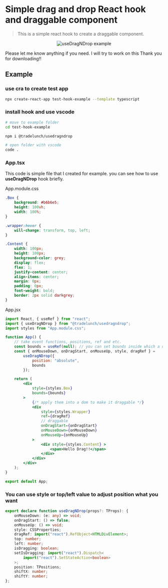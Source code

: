 # Simple drag and drop React hook and draggable component

> This is a simple react hook to create a draggable component.

<p align="center">
  <img src="https://user-images.githubusercontent.com/32627274/215250237-d04d21bd-e6bd-4761-a609-866b9307acd7.gif" alt="useDragNDrop example"/>
</p>

Please let me know anything if you need. I will try to work on this
Thank you for downloading!!

## Example

### use cra to create test app

```bash
npx create-react-app test-hook-example --template typescript
```

### install hook and use vscode

```bash
# move to example folder
cd test-hook-example

npm i @tradelunch/usedragndrop

# open folder with vscode
code .
```

### App.tsx

This code is simple file that I created for example. you can see how to use **useDragNDrop** hook briefly.

App.module.css
```css
.Box {
    background: #b6b6e5;
    height: 100vh;
    width: 100%;
}

.wrapper:hover {
    will-change: transform, top, left;
}

.Content {
    width: 100px;
    height: 100px;
    background-color: grey;
    display: flex;
    flex: 1;
    justify-content: center;
    align-items: center;
    margin: 0px;
    padding: 0px;
    font-weight: bold;
    border: 2px solid darkgrey;
}


```

App.jsx
```jsx
import React, { useRef } from "react";
import { useDragNDrop } from "@tradelunch/usedragndrop";
import styles from "App.module.css";

function App() {
    // take event functions, positions, ref and etc.
    const bounds = useRef(null); // you can set bounds inside which a draggable component can move 
    const { onMouseDown, onDragStart, onMouseUp, style, dragRef } =
        useDragNDrop({
            position: "absolute",
            bounds
        });

    return (
        <div
            style={styles.Box}
            bounds={bounds}
        >
            {/* apply them into a dom to make it draggable */}
            <div
                style={styles.Wrapper}
                ref={dragRef}
                // draggable
                onDragStart={onDragStart}
                onMouseDown={onMouseDown}
                onMouseUp={onMouseUp}
            >
                <div style={styles.Content} >
                    <span>Hello Drag!!</span>
                </div>
            </div>
        </div>
    );
}

export default App;
```

### You can use style or top/left value to adjust position what you want

```typescript
export declare function useDragNDrop(props?: TProps): {
    onMouseDown: (e: any) => void;
    onDragStart: () => false;
    onMouseUp: () => void;
    style: CSSProperties;
    dragRef: import("react").RefObject<HTMLDivElement>;
    top: number;
    left: number;
    isDragging: boolean;
    setIsDragging: import("react").Dispatch<
        import("react").SetStateAction<boolean>
    >;
    position: TPositions;
    shiftX: number;
    shiftY: number;
};
```
